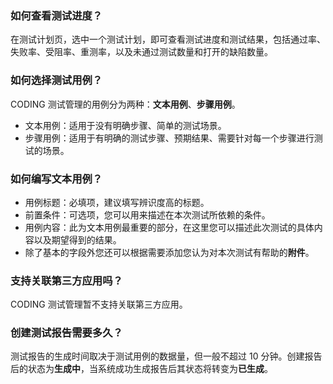 ### 如何查看测试进度？
在测试计划页，选中一个测试计划，即可查看测试进度和测试结果，包括通过率、失败率、受阻率、重测率，以及未通过测试数量和打开的缺陷数量。

### 如何选择测试用例？
CODING 测试管理的用例分为两种：**文本用例**、**步骤用例**。
- 文本用例：适用于没有明确步骤、简单的测试场景。 
- 步骤用例：适用于有明确的测试步骤、预期结果、需要针对每一个步骤进行测试的场景。

### 如何编写文本用例？
- 用例标题：必填项，建议填写辨识度高的标题。
- 前置条件：可选项，您可以用来描述在本次测试所依赖的条件。
- 用例内容：此为文本用例最重要的部分，在这里您可以描述此次测试的具体内容以及期望得到的结果。
- 除了基本的字段外您还可以根据需要添加您认为对本次测试有帮助的**附件**。

### 支持关联第三方应用吗？
CODING 测试管理暂不支持关联第三方应用。

### 创建测试报告需要多久？
测试报告的生成时间取决于测试用例的数据量，但一般不超过 10 分钟。创建报告后的状态为**生成中**，当系统成功生成报告后其状态将转变为**已生成**。
